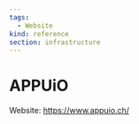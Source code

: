 ```yaml
---
tags:
  - Website
kind: reference
section: infrastructure
---
```

# APPUiO

Website: <https://www.appuio.ch/>